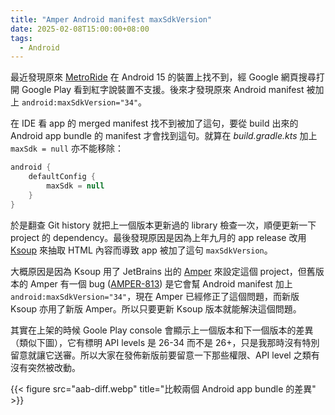 ```yaml
---
title: "Amper Android manifest maxSdkVersion"
date: 2025-02-08T15:00:00+08:00
tags:
  - Android
---
```


最近發現原來 [MetroRide](https://play.google.com/store/apps/details?id=net.swiftzer.metroride) 在 Android 15 的裝置上找不到，經 Google 網頁搜尋打開 Google Play 看到紅字說裝置不支援。後來才發現原來 Android manifest 被加上 `android:maxSdkVersion="34"`。

在 IDE 看 app 的 merged manifest 找不到被加了這句，要從 build 出來的 Android app bundle 的 manifest 才會找到這句。就算在 *build.gradle.kts* 加上 `maxSdk = null` 亦不能移除：

```kotlin
android {
    defaultConfig {
        maxSdk = null
    }
}
```

於是翻查 Git history 就把上一個版本更新過的 library 檢查一次，順便更新一下 project 的 dependency。最後發現原因是因為上年九月的 app release 改用 [Ksoup](https://github.com/fleeksoft/ksoup) 來抽取 HTML 內容而導致 app 被加了這句 `maxSdkVersion`。

大概原因是因為 Ksoup 用了 JetBrains 出的 [Amper](https://github.com/JetBrains/amper) 來設定這個 project，但舊版本的 Amper 有一個 bug ([AMPER-813](https://youtrack.jetbrains.com/issue/AMPER-813)) 是它會幫 Android manifest 加上 `android:maxSdkVersion="34"`，現在 Amper 已經修正了這個問題，而新版 Ksoup 亦用了新版 Amper。所以只要更新 Ksoup 版本就能解決這個問題。

其實在上架的時候 Goole Play console 會顯示上一個版本和下一個版本的差異（類似下圖），它有標明 API levels 是 26-34 而不是 26+，只是我那時沒有特別留意就讓它送審。所以大家在發佈新版前要留意一下那些權限、API level 之類有沒有突然被改動。

{{< figure src="aab-diff.webp" title="比較兩個 Android app bundle 的差異" >}}
